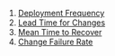 1.  [Deployment Frequency](https://www.leanix.net/en/wiki/vsm/dora-metrics#deployment-frequency)
2.  [Lead Time for Changes](https://www.leanix.net/en/wiki/vsm/dora-metrics#lead-time-for-changes)
3.  [Mean Time to Recover](https://www.leanix.net/en/wiki/vsm/dora-metrics#mean-time-to-recover)
4.  [Change Failure Rate](https://www.leanix.net/en/wiki/vsm/dora-metrics#change-failure-rate)